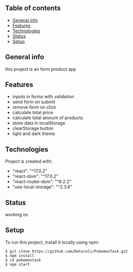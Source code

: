## Table of contents
* [General info](#general-info)
* [Features](#features)
* [Technologies](#technologies)
* [Status](#status)
* [Setup](#setup)

## General info
this project is an form product app

## Features
* inputs in forms with validation
* send form on submit
* remove form on click
* calculate total price
* calculate total amount of products
* store data in localStorage
* clearStorage button
* light and dark theme


## Technologies
Project is created with:
* "react": "^17.0.2"
* "react-dom": "^17.0.2"
* "react-router-dom": "^6.2.2"
* "use-local-storage": "^2.3.6"


## Status
working on
	
## Setup
To run this project, install it locally using npm:

```
$ git clone https://github.com/Datureli/PokemonTask.git
$ npm install
$ cd pokemontask
$ npm start
```

